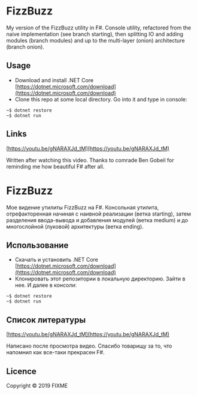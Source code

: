 # FizzBuzz

My version of the FizzBuzz utility in F#. Console utility, refactored from the naive implementation (see branch starting), then splitting IO and adding modules (branch modules) and up to the multi-layer (onion) architecture (branch onion).

## Usage

* Download and install .NET Core [https://dotnet.microsoft.com/download](https://dotnet.microsoft.com/download) 
* Clone this repo at some local directory. Go into it and type in console: 

```console
~$ dotnet restore 
~$ dotnet run 
```

## Links

[https://youtu.be/gNARAXJd_tM](https://youtu.be/gNARAXJd_tM)

Written after watching this video. Thanks to comrade Ben Gobeil for reminding me how beautiful F# after all.

# FizzBuzz

Мое видение утилиты FizzBuzz на F#. Консольная утилита, отрефакторенная начиная с наивной реализации (ветка starting), затем разделения ввода-вывода и добавления модулей (ветка medium) и до многослойной (луковой) архитектуры (ветка ending). 

## Использование

* Скачать и установить .NET Core [https://dotnet.microsoft.com/download](https://dotnet.microsoft.com/download) 
* Клонировать этот репозитории в локальную директорию. Зайти в нее. И далее в консоли:

```console
~$ dotnet restore 
~$ dotnet run 
```

## Список литературы

[https://youtu.be/gNARAXJd_tM](https://youtu.be/gNARAXJd_tM)

Написано после просмотра видео. Спасибо товарищу за то, что напомнил как  все-таки прекрасен F#.
## Licence

Copyright © 2019 FIXME
